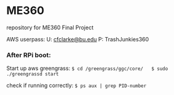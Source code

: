 # ME360
repository for ME360 Final Project

AWS userpass:
U: cfclarke@bu.edu
P: TrashJunkies360


### After RPi boot:
Start up aws greengrass:
`$ cd /greengrass/ggc/core/  
$ sudo ./greengrassd start` 

check if running correctly:
`$ ps aux | grep PID-number`
